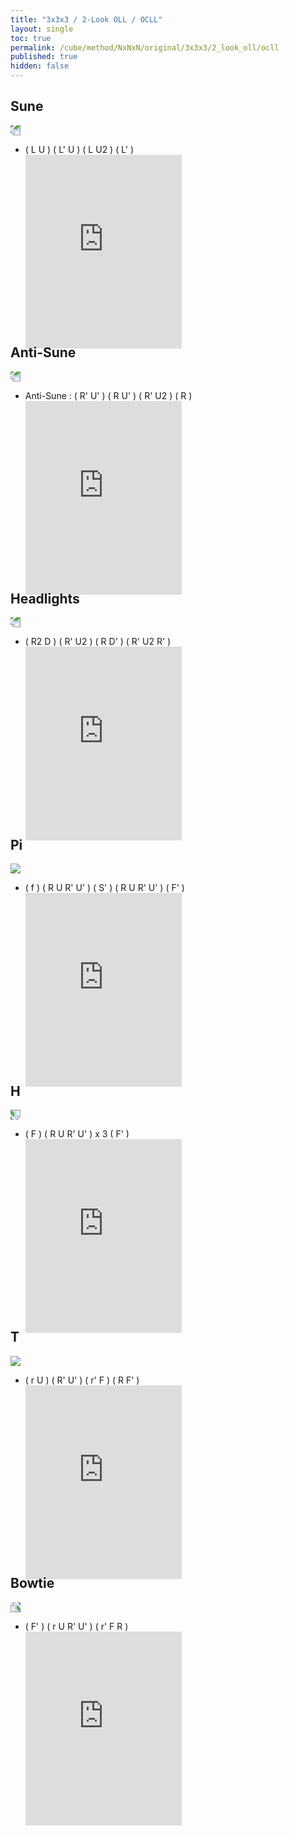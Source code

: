 ```yaml
---
title: "3x3x3 / 2-Look OLL / OCLL"
layout: single
toc: true
permalink: /cube/method/NxNxN/original/3x3x3/2_look_oll/ocll
published: true
hidden: false
---
```


<head>
  <base target="_blank">
  <style>
    .iframe-wrapper {
      overflow      : hidden;
      margin-bottom : -35px;
    }
    iframe {
      width         : 250px;
      height        : 330px;
      margin-top    : -20px;
      border        : none;
    }
    img {
      max-width:100px;
    }
  </style>
</head>



## Sune

<img src="https://www.speedsolving.com/wiki/images/0/08/27correct.png" style="transform:rotate(180deg)">

- ( L U ) ( L' U ) ( L U2 ) ( L' )
  <div class="iframe-wrapper">
    <iframe
      scrolling="no"
      src="https://ruwix.com/widget/3d/?alg=L%20U%20L'%20U%20L%20U2%20L'&colored=u&solved=U-&hover=9&speed=500&flags=canvas"
    ></iframe>
  </div>



## Anti-Sune

<img src="https://www.speedsolving.com/wiki/images/2/25/26.png" style="transform:rotate(180deg)">

- Anti-Sune : ( R' U' ) ( R U' ) ( R' U2 ) ( R )
  <div class="iframe-wrapper">
    <iframe
      scrolling="no"
      src="https://ruwix.com/widget/3d/?alg=R'%20U'%20R%20U'%20R'%20U2'%20R&colored=u&solved=U-&hover=9&speed=500&flags=canvas"
    ></iframe>
  </div>



## Headlights

<img src="https://www.speedsolving.com/wiki/images/7/7a/23.png" style="transform:rotate(180deg)">

- ( R2 D ) ( R' U2 ) ( R D' ) ( R' U2 R' )
  <div class="iframe-wrapper">
    <iframe
      scrolling="no"
      src="https://ruwix.com/widget/3d/?alg=R2%20D%20R'%20U2'%20R%20D'%20R'%20U2'%20R'&colored=u&solved=U-&hover=9&speed=500&flags=canvas"
    ></iframe>
  </div>



## Pi

<img src="https://www.speedsolving.com/wiki/images/7/75/22.png">

- ( f ) ( R U R' U' ) ( S' ) ( R U R' U' ) ( F' )
  <div class="iframe-wrapper">
    <iframe
      scrolling="no"
      src="https://ruwix.com/widget/3d/?alg=f%20R%20U%20R'%20U'%20S'%20R%20U%20R'%20U'%20F'&colored=u&solved=U-&hover=9&speed=500&flags=canvas"
    ></iframe>
  </div>



## H

<img src="https://www.speedsolving.com/wiki/images/7/71/21.png" style="transform:rotate(90deg)">

- ( F ) ( R U R' U' ) x 3 ( F' )
  <div class="iframe-wrapper">
    <iframe
      scrolling="no"
      src="https://ruwix.com/widget/3d/?alg=F%20R%20U%20R'%20U'%20R%20U%20R'%20U'%20R%20U%20R'%20U'%20F'&colored=u&solved=U-&hover=9&speed=500&flags=canvas"
    ></iframe>
  </div>



## T

<img src="https://www.speedsolving.com/wiki/images/2/24/24.png">

- ( r U ) ( R' U' ) ( r' F ) ( R F' )
  <div class="iframe-wrapper">
    <iframe
      scrolling="no"
      src="https://ruwix.com/widget/3d/?alg=r%20U%20R'%20U'%20r'%20F%20R%20F'&colored=u&solved=U-&hover=9&speed=500&flags=canvas"
    ></iframe>
  </div>



## Bowtie

<img src="https://www.speedsolving.com/wiki/images/a/a9/25.png" style="transform:rotate(-90deg)">

- ( F' ) ( r U R' U' ) ( r' F R )
  <div class="iframe-wrapper">
    <iframe
      scrolling="no"
      src="https://ruwix.com/widget/3d/?alg=F'%20r%20U%20R'%20U'%20r'%20F%20R&colored=u&solved=U-&hover=9&speed=500&flags=canvas"
    ></iframe>
  </div>
